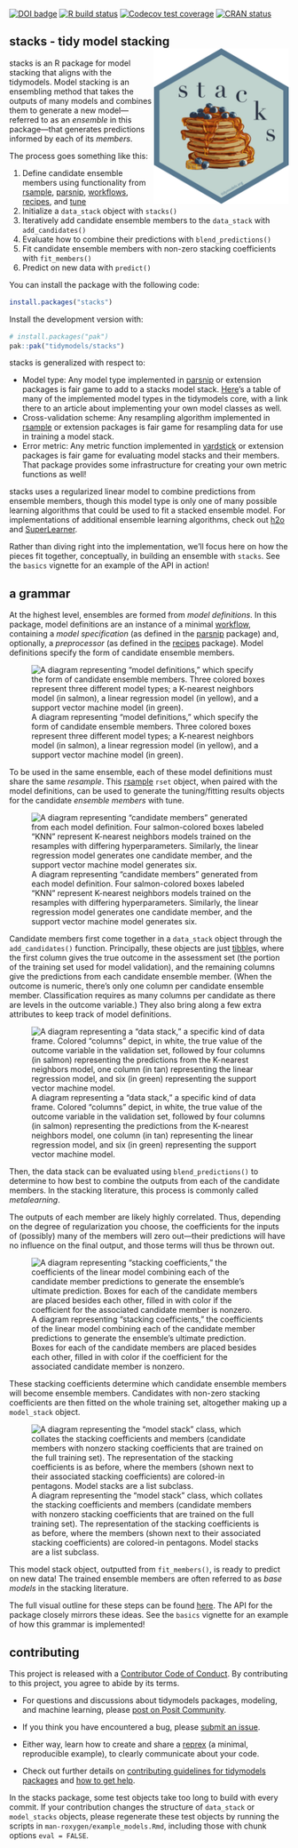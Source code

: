 
<!-- badges: start -->

[![DOI
badge](https://joss.theoj.org/papers/10.21105/joss.04471/status.svg)](https://doi.org/10.21105/joss.04471)
[![R build
status](https://github.com/simonpcouch/stacks/workflows/R-CMD-check/badge.svg)](https://github.com/tidymodels/stacks/actions)
[![Codecov test
coverage](https://codecov.io/gh/tidymodels/stacks/branch/main/graph/badge.svg)](https://app.codecov.io/gh/tidymodels/stacks?branch=main)
[![CRAN
status](https://www.r-pkg.org/badges/version/stacks)](https://CRAN.R-project.org/package=stacks)
<!-- badges: end -->

## stacks - tidy model stacking <a href='https://stacks.tidymodels.org'><img src='man/figures/logo.png' alt = 'A hexagonal logo. Dark blue text reads "stacks", cascading over a stack of pancakes on a light blue background.' align="right" height="280" /></a>

stacks is an R package for model stacking that aligns with the
tidymodels. Model stacking is an ensembling method that takes the
outputs of many models and combines them to generate a new
model—referred to as an *ensemble* in this package—that generates
predictions informed by each of its *members*.

The process goes something like this:

1.  Define candidate ensemble members using functionality from
    [rsample](https://rsample.tidymodels.org/),
    [parsnip](https://parsnip.tidymodels.org/),
    [workflows](https://workflows.tidymodels.org/),
    [recipes](https://recipes.tidymodels.org/), and
    [tune](https://tune.tidymodels.org/)
2.  Initialize a `data_stack` object with `stacks()`  
3.  Iteratively add candidate ensemble members to the `data_stack` with
    `add_candidates()`  
4.  Evaluate how to combine their predictions with
    `blend_predictions()`  
5.  Fit candidate ensemble members with non-zero stacking coefficients
    with `fit_members()`  
6.  Predict on new data with `predict()`

You can install the package with the following code:

``` r
install.packages("stacks")
```

Install the development version with:

``` r
# install.packages("pak")
pak::pak("tidymodels/stacks")
```

stacks is generalized with respect to:

- Model type: Any model type implemented in
  [parsnip](https://parsnip.tidymodels.org/) or extension packages is
  fair game to add to a stacks model stack.
  [Here](https://www.tidymodels.org/find/parsnip/)’s a table of many of
  the implemented model types in the tidymodels core, with a link there
  to an article about implementing your own model classes as well.
- Cross-validation scheme: Any resampling algorithm implemented in
  [rsample](https://rsample.tidymodels.org/) or extension packages is
  fair game for resampling data for use in training a model stack.
- Error metric: Any metric function implemented in
  [yardstick](https://yardstick.tidymodels.org/) or extension packages
  is fair game for evaluating model stacks and their members. That
  package provides some infrastructure for creating your own metric
  functions as well!

stacks uses a regularized linear model to combine predictions from
ensemble members, though this model type is only one of many possible
learning algorithms that could be used to fit a stacked ensemble model.
For implementations of additional ensemble learning algorithms, check
out
[h2o](https://docs.h2o.ai/h2o/latest-stable/h2o-r/docs/reference/h2o.stackedEnsemble.html)
and [SuperLearner](https://CRAN.R-project.org/package=SuperLearner).

Rather than diving right into the implementation, we’ll focus here on
how the pieces fit together, conceptually, in building an ensemble with
`stacks`. See the `basics` vignette for an example of the API in action!

## a grammar

At the highest level, ensembles are formed from *model definitions*. In
this package, model definitions are an instance of a minimal
[workflow](https://workflows.tidymodels.org/), containing a *model
specification* (as defined in the
[parsnip](https://parsnip.tidymodels.org/) package) and, optionally, a
*preprocessor* (as defined in the
[recipes](https://recipes.tidymodels.org/) package). Model definitions
specify the form of candidate ensemble members.

<figure>
<img src="man/figures/model_defs.png"
alt="A diagram representing “model definitions,” which specify the form of candidate ensemble members. Three colored boxes represent three different model types; a K-nearest neighbors model (in salmon), a linear regression model (in yellow), and a support vector machine model (in green)." />
<figcaption aria-hidden="true">A diagram representing “model
definitions,” which specify the form of candidate ensemble members.
Three colored boxes represent three different model types; a K-nearest
neighbors model (in salmon), a linear regression model (in yellow), and
a support vector machine model (in green).</figcaption>
</figure>

To be used in the same ensemble, each of these model definitions must
share the same *resample*. This
[rsample](https://rsample.tidymodels.org/) `rset` object, when paired
with the model definitions, can be used to generate the tuning/fitting
results objects for the candidate *ensemble members* with tune.

<figure>
<img src="man/figures/candidates.png"
alt="A diagram representing “candidate members” generated from each model definition. Four salmon-colored boxes labeled “KNN” represent K-nearest neighbors models trained on the resamples with differing hyperparameters. Similarly, the linear regression model generates one candidate member, and the support vector machine model generates six." />
<figcaption aria-hidden="true">A diagram representing “candidate
members” generated from each model definition. Four salmon-colored boxes
labeled “KNN” represent K-nearest neighbors models trained on the
resamples with differing hyperparameters. Similarly, the linear
regression model generates one candidate member, and the support vector
machine model generates six.</figcaption>
</figure>

Candidate members first come together in a `data_stack` object through
the `add_candidates()` function. Principally, these objects are just
[tibble](https://tibble.tidyverse.org/)s, where the first column gives
the true outcome in the assessment set (the portion of the training set
used for model validation), and the remaining columns give the
predictions from each candidate ensemble member. (When the outcome is
numeric, there’s only one column per candidate ensemble member.
Classification requires as many columns per candidate as there are
levels in the outcome variable.) They also bring along a few extra
attributes to keep track of model definitions.

<figure>
<img src="man/figures/data_stack.png"
alt="A diagram representing a “data stack,” a specific kind of data frame. Colored “columns” depict, in white, the true value of the outcome variable in the validation set, followed by four columns (in salmon) representing the predictions from the K-nearest neighbors model, one column (in tan) representing the linear regression model, and six (in green) representing the support vector machine model." />
<figcaption aria-hidden="true">A diagram representing a “data stack,” a
specific kind of data frame. Colored “columns” depict, in white, the
true value of the outcome variable in the validation set, followed by
four columns (in salmon) representing the predictions from the K-nearest
neighbors model, one column (in tan) representing the linear regression
model, and six (in green) representing the support vector machine
model.</figcaption>
</figure>

Then, the data stack can be evaluated using `blend_predictions()` to
determine to how best to combine the outputs from each of the candidate
members. In the stacking literature, this process is commonly called
*metalearning*.

The outputs of each member are likely highly correlated. Thus, depending
on the degree of regularization you choose, the coefficients for the
inputs of (possibly) many of the members will zero out—their predictions
will have no influence on the final output, and those terms will thus be
thrown out.

<figure>
<img src="man/figures/coefs.png"
alt="A diagram representing “stacking coefficients,” the coefficients of the linear model combining each of the candidate member predictions to generate the ensemble’s ultimate prediction. Boxes for each of the candidate members are placed besides each other, filled in with color if the coefficient for the associated candidate member is nonzero." />
<figcaption aria-hidden="true">A diagram representing “stacking
coefficients,” the coefficients of the linear model combining each of
the candidate member predictions to generate the ensemble’s ultimate
prediction. Boxes for each of the candidate members are placed besides
each other, filled in with color if the coefficient for the associated
candidate member is nonzero.</figcaption>
</figure>

These stacking coefficients determine which candidate ensemble members
will become ensemble members. Candidates with non-zero stacking
coefficients are then fitted on the whole training set, altogether
making up a `model_stack` object.

<figure>
<img src="man/figures/class_model_stack.png"
alt="A diagram representing the “model stack” class, which collates the stacking coefficients and members (candidate members with nonzero stacking coefficients that are trained on the full training set). The representation of the stacking coefficients is as before, where the members (shown next to their associated stacking coefficients) are colored-in pentagons. Model stacks are a list subclass." />
<figcaption aria-hidden="true">A diagram representing the “model stack”
class, which collates the stacking coefficients and members (candidate
members with nonzero stacking coefficients that are trained on the full
training set). The representation of the stacking coefficients is as
before, where the members (shown next to their associated stacking
coefficients) are colored-in pentagons. Model stacks are a list
subclass.</figcaption>
</figure>

This model stack object, outputted from `fit_members()`, is ready to
predict on new data! The trained ensemble members are often referred to
as *base models* in the stacking literature.

The full visual outline for these steps can be found
[here](https://github.com/tidymodels/stacks/blob/main/inst/figs/outline.png).
The API for the package closely mirrors these ideas. See the `basics`
vignette for an example of how this grammar is implemented!

## contributing

This project is released with a [Contributor Code of
Conduct](https://github.com/tidymodels/stacks/blob/main/.github/CODE_OF_CONDUCT.md).
By contributing to this project, you agree to abide by its terms.

- For questions and discussions about tidymodels packages, modeling, and
  machine learning, please [post on Posit
  Community](https://forum.posit.co/new-topic?category_id=15&tags=tidymodels,question).

- If you think you have encountered a bug, please [submit an
  issue](https://github.com/tidymodels/stacks/issues).

- Either way, learn how to create and share a
  [reprex](https://reprex.tidyverse.org/articles/articles/learn-reprex.html)
  (a minimal, reproducible example), to clearly communicate about your
  code.

- Check out further details on [contributing guidelines for tidymodels
  packages](https://www.tidymodels.org/contribute/) and [how to get
  help](https://www.tidymodels.org/help/).

In the stacks package, some test objects take too long to build with
every commit. If your contribution changes the structure of `data_stack`
or `model_stacks` objects, please regenerate these test objects by
running the scripts in `man-roxygen/example_models.Rmd`, including those
with chunk options `eval = FALSE`.
